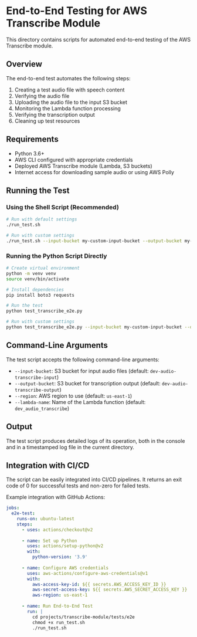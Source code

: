 # End-to-End Testing for AWS Transcribe Module

This directory contains scripts for automated end-to-end testing of the AWS Transcribe module.

## Overview

The end-to-end test automates the following steps:

1. Creating a test audio file with speech content
2. Verifying the audio file
3. Uploading the audio file to the input S3 bucket
4. Monitoring the Lambda function processing
5. Verifying the transcription output
6. Cleaning up test resources

## Requirements

- Python 3.6+
- AWS CLI configured with appropriate credentials
- Deployed AWS Transcribe module (Lambda, S3 buckets)
- Internet access for downloading sample audio or using AWS Polly

## Running the Test

### Using the Shell Script (Recommended)

```bash
# Run with default settings
./run_test.sh

# Run with custom settings
./run_test.sh --input-bucket my-custom-input-bucket --output-bucket my-custom-output-bucket
```

### Running the Python Script Directly

```bash
# Create virtual environment
python -m venv venv
source venv/bin/activate

# Install dependencies
pip install boto3 requests

# Run the test
python test_transcribe_e2e.py

# Run with custom settings
python test_transcribe_e2e.py --input-bucket my-custom-input-bucket --output-bucket my-custom-output-bucket --region us-west-2
```

## Command-Line Arguments

The test script accepts the following command-line arguments:

- `--input-bucket`: S3 bucket for input audio files (default: `dev-audio-transcribe-input`)
- `--output-bucket`: S3 bucket for transcription output (default: `dev-audio-transcribe-output`)
- `--region`: AWS region to use (default: `us-east-1`)
- `--lambda-name`: Name of the Lambda function (default: `dev_audio_transcribe`)

## Output

The test script produces detailed logs of its operation, both in the console and in a timestamped log file in the current directory.

## Integration with CI/CD

The script can be easily integrated into CI/CD pipelines. It returns an exit code of 0 for successful tests and non-zero for failed tests.

Example integration with GitHub Actions:

```yaml
jobs:
  e2e-test:
    runs-on: ubuntu-latest
    steps:
      - uses: actions/checkout@v2
      
      - name: Set up Python
        uses: actions/setup-python@v2
        with:
          python-version: '3.9'
          
      - name: Configure AWS credentials
        uses: aws-actions/configure-aws-credentials@v1
        with:
          aws-access-key-id: ${{ secrets.AWS_ACCESS_KEY_ID }}
          aws-secret-access-key: ${{ secrets.AWS_SECRET_ACCESS_KEY }}
          aws-region: us-east-1
          
      - name: Run End-to-End Test
        run: |
          cd projects/transcribe-module/tests/e2e
          chmod +x run_test.sh
          ./run_test.sh
``` 